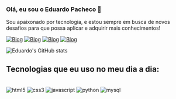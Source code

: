 ### Olá, eu sou o Eduardo Pacheco 👋

Sou apaixonado por tecnologia, e estou sempre em busca de novos desafios para que possa aplicar e adquirir mais conhecimentos!

[![Blog](https://img.shields.io/badge/Instagram-E4405F?style=for-the-badge&logo=instagram&logoColor=white)](https://www.instagram.com/eduardo_pacheco04/) 
[![Blog](https://img.shields.io/badge/Twitter-1DA1F2?style=for-the-badge&logo=twitter&logoColor=white)](https://x.com/duduu_pacheco)
[![Blog](https://img.shields.io/badge/GitHub-100000?style=for-the-badge&logo=github&logoColor=white)](https://github.com/eduardopacheco0)
[![Blog](https://img.shields.io/badge/LinkedIn-0077B5?style=for-the-badge&logo=linkedin&logoColor=white)](https://www.linkedin.com/in/eduardo-pacheco04/) 


![Eduardo's GitHub stats](https://github-readme-stats.vercel.app/api?username=eduardopacheco0&show_icons=true&theme=dracula)

## Tecnologias que eu uso no meu dia a dia:

<div style="display: inline_block"><br/>
<img align="center" alt="html5" src="https://img.shields.io/badge/HTML5-E34F26?style=for-the-badge&logo=html5&logoColor=white"/>
<img align="center" alt="css3" src="https://img.shields.io/badge/CSS3-1572B6?style=for-the-badge&logo=css3&logoColor=white"/>
<img align="center" alt="javascript" src="https://img.shields.io/badge/JavaScript-F7DF1E?style=for-the-badge&logo=javascript&logoColor=black"/>
<img align="center" alt="python" src="https://img.shields.io/badge/Python-14354C?style=for-the-badge&logo=python&logoColor=white"/>
<img align="center" alt="mysql" src="https://img.shields.io/badge/MySQL-00000F?style=for-the-badge&logo=mysql&logoColor=white"/>
</div> <br/>


